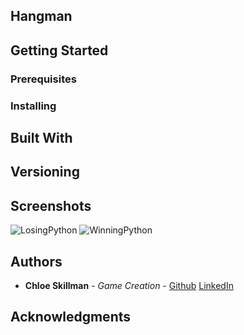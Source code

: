 ## Hangman


## Getting Started



### Prerequisites


### Installing



## Built With



## Versioning

 

## Screenshots

![LosingPython](https://photos.google.com/u/2/search/_tra_/photo/AF1QipOLL9gu1TDaQKT8j7fJh40oV0UQAWSm93RH_EBk)
![WinningPython](https://photos.google.com/u/2/search/_tra_/photo/AF1QipMGS9DGuFWpTbJUaPHkOhS5rZD2KAwWM9a-qe3e)

## Authors

* **Chloe Skillman** - *Game Creation* - [Github](https://github.com/ChloeLS)
                                         [LinkedIn](https://www.linkedin.com/in/chloe-skillman-b80941183/)

## Acknowledgments


